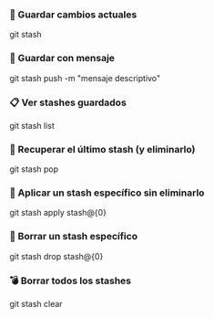 ### 💾 Guardar cambios actuales
git stash

### 💬 Guardar con mensaje
git stash push -m "mensaje descriptivo"

### 📋 Ver stashes guardados
git stash list

### 🔄 Recuperar el último stash (y eliminarlo)
git stash pop

### 🔁 Aplicar un stash específico sin eliminarlo
git stash apply stash@{0}

### 🧹 Borrar un stash específico
git stash drop stash@{0}

### 💣 Borrar todos los stashes
git stash clear

